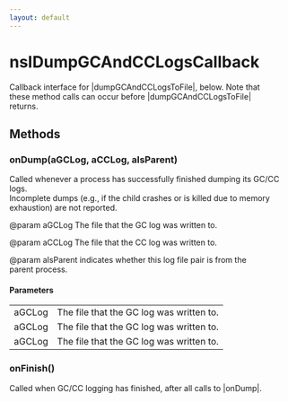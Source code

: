 ```yaml
---
layout: default
---
```


# nsIDumpGCAndCCLogsCallback #
  
Callback interface for |dumpGCAndCCLogsToFile|, below.  Note that  
these method calls can occur before |dumpGCAndCCLogsToFile|  
returns.  
  

## Methods ##

### onDump(aGCLog, aCCLog, aIsParent) ###
  
Called whenever a process has successfully finished dumping its GC/CC logs.  
Incomplete dumps (e.g., if the child crashes or is killed due to memory  
exhaustion) are not reported.  
  
@param aGCLog The file that the GC log was written to.  
  
@param aCCLog The file that the CC log was written to.  
  
@param aIsParent indicates whether this log file pair is from the  
parent process.  
  

#### Parameters ####

<table>

<tr>
<td>aGCLog</td>
<td>The file that the GC log was written to.  
</td>
</tr>

<tr>
<td>aGCLog</td>
<td>The file that the GC log was written to.  
</td>
</tr>

<tr>
<td>aGCLog</td>
<td>The file that the GC log was written to.  
</td>
</tr>

</table>

### onFinish() ###
  
Called when GC/CC logging has finished, after all calls to |onDump|.  
  
